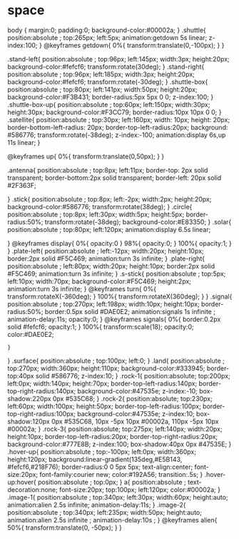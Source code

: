 # space
body {
    margin:0;
    padding:0;
    background-color:#00002a;
    }
.shuttle{
    position:absolute ;
    top:265px;
    left:5px;
    animation:getdown 5s linear;
    z-index:100;
}
@keyframes getdown{
    0%{
        transform:translate(0,-100px);
    }
}

.stand-left{
    position:absolute ;
    top:96px;
    left:145px;
    width:3px;
    height:20px;
    background-color:#fefcf6;
    transform:rotate(30deg);
}
.stand-right{
    position:absolute ;
    top:96px;
    left:185px;
    width:3px;
    height:20px;
    background-color:#fefcf6;
    transform:rotate(-30deg);
}
.shuttle-box{
    position:absolute ;
    top:80px;
    left:141px;
    width:50px;
    height:20px;
    background-color:#F3B431;
    border-radius:5px 5px 0 0;
    z-index:100;
}
.shuttle-box-up{
    position:absolute ;
    top:60px;
    left:150px;
    width:30px;
    height:30px;
    background-color:#F3CC79;
    border-radius:10px 10px 0 0;
}
.satellite{
    position:absolute ;
    top:30px;
    left:160px;
    width: 10px; 
    height: 20px;
    border-bottom-left-radius: 20px;
    border-top-left-radius:20px;
    background: #586776; 
    transform:rotate(-38deg);
    z-index:-100;
    animation:display 6s,up 11s linear;
    } 
    
@keyframes up{
    0%{
        transform:translate(0,50px);
    }
}

.antenna{
    position:absolute ;
    top:8px;
    left:11px;
    border-top: 2px solid transparent; 
    border-bottom:2px solid transparent;
    border-left: 20px solid #2F363F;
    
}
.stick{
    position:absolute ;
    top:8px;
    left:-2px;
    width:2px;
    height:20px;
    background-color:#586776;
    transform:rotate(38deg);
}
.circle{
    position:absolute ;
    top:8px;
    left:30px;
    width:5px;
    height:5px;
    border-radius:50%;
    transform:rotate(-38deg);
    background-color:#E83350;
}
.solar{
    position:absolute ;
    top:80px;
    left:120px;
    animation:display 6.5s linear;
  
}
@keyframes display{
    0%{
        opacity:0
    }
    98%{
        opacity:0;
    }
    100%{
        opacity:1;
    }
}
.plate-left{
    position:absolute ;
    left:-12px;
    width:20px;
    height:10px;
    border:2px solid #F5C469;
      animation:turn 3s infinite;
}
.plate-right{
    position:absolute ;
    left:80px;
    width:20px;
    height:10px;
    border:2px solid #F5C469;
      animation:turn 3s infinite;
}
.s-stick{
    position:absolute ;
    top:5px;
    left:10px;
    width:70px;
    background-color:#F5C469;
    height:2px;
     animation:turn 3s infinite; 
}
@keyframes turn{
    0%{
        transform:rotateX(-360deg);
    }
    100%{
        transform:rotateX(360deg);
    }
}
.signal{
    position:absolute ;
    top:270px;
    left:198px;
    width:10px;
    height:10px;
    border-radius:50%;
    border:0.5px solid #DAE0E2;
    animation:signals 1s infinite ;
    animation-delay:11s;
    opacity:0;
}
@keyframes signals{
    0%{
        border:0.2px solid #fefcf6;
        opacity:1;
    }
    100%{
        transform:scale(18);
        opacity:0;
        color:#DAE0E2;
        
    }
}
.surface{
    position:absolute ;
    top:100px;
    left:0;
}
.land{
    position:absolute ;
    top:270px;
    width:360px;
    height:110px;
    background-color:#333945;
    border-top:40px solid #586776;
    z-index:10;
}
.rock-1{
    position:absolute;
    top:200px;
    left:0px;
    width:140px;
    height:70px;
    border-top-left-radius:140px;
    border-top-right-radius:140px;
    background-color:#47535e;
    z-index:-10;
    box-shadow:220px 0px #535C68;
}
.rock-2{
    position:absolute;
    top:230px;
    left:60px;
    width:100px;
    height:50px;
    border-top-left-radius:100px;
    border-top-right-radius:100px;
    background-color:#47535e;
    z-index:10;
    box-shadow:120px 0px #535C68,
               10px -5px 10px #00002a,
               110px -5px 10px #00002a;
}
.rock-3{
    position:absolute;
    top:275px;
    left:140px;
    width:20px;
    height:10px;
    border-top-left-radius:20px;
    border-top-right-radius:20px;
    background-color:#777E8B;
    z-index:100;
    box-shadow:40px 0px #47535E;
}
.hover-up{
    position:absolute ;
    top:-100px;
    left:0px;
    width:360px;
    height:120px;
    background:linear-gradient(135deg,#E5B143, #fefcf6,#218F76);
    border-radius:0 0 5px 5px;
    text-align:center;
    font-size:20px;
    font-family:courier new;
    color:#192A56;
    transition:.5s;
}
.hover-up:hover{
    position:absolute ;
    top:0px; 
}
a{
    position:absolute ;
    text-decoration:none;
    font-size:20px;
    top:100px;
    left:120px;
    color:#00002a;
}
.image-1{
    position:absolute ;
    top:340px;
    left:30px;
    width:60px;
    height:auto;
    animation:alien 2.5s infinite;
    animation-delay:11s;
}
.image-2{
    position:absolute ;
    top:340px;
    left:235px;
    width:50px;
    height:auto;
    animation:alien 2.5s infinite ;
    animation-delay:10s ;
}
@keyframes alien{
    50%{
        transform:translate(0, -50px);
    }
}

